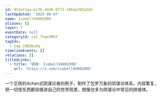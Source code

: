 ```yaml
---
id: 932ef1ea-bc76-44d6-9773-34b4a703a2dd
lastUpdated: '2025-06-07'
name: Isabell94002006
aliases: []
layer: 7
eventDate: null
categoryId: cat_7hqnYMGY
tagIds:
  - tag_CHDDbu9q
timelineEvents: []
relations: []
titledLinks:
  - title: '链接: Isabell94002006'
    url: 'https://x.com/isabell94002006'
---
```

一个正统的4chan式阴谋论者的例子，制作了包罗万象的阴谋论体系，内容繁复，把一切怪东西都综摄进自己的世界观里，图像也多为阴谋论中常见的拼接体。
